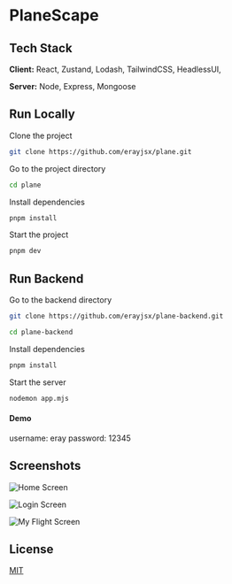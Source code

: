 
# PlaneScape





## Tech Stack

**Client:** React, Zustand, Lodash, TailwindCSS, HeadlessUI, 

**Server:** Node, Express, Mongoose


## Run Locally

Clone the project

```bash
git clone https://github.com/erayjsx/plane.git
```

Go to the project directory

```bash
cd plane
```

Install dependencies

```bash
pnpm install
```

Start the project

```bash
pnpm dev
```

## Run Backend


Go to the backend directory

```bash
git clone https://github.com/erayjsx/plane-backend.git
```

```bash
cd plane-backend
```

Install dependencies

```bash
pnpm install
```

Start the server

```bash
nodemon app.mjs
```


#### Demo

username: eray
password: 12345


## Screenshots

![Home Screen](https://i.ibb.co/7R3pxdL/localhost-5173-1.png)

![Login Screen](https://i.ibb.co/RHJxZg9/localhost-5173-2.png)

![My Flight Screen](https://i.ibb.co/ZB5Y6Xm/localhost-5173-my-flights.png)


## License

[MIT](https://choosealicense.com/licenses/mit/)

